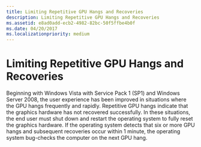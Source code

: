 ```yaml
---
title: Limiting Repetitive GPU Hangs and Recoveries
description: Limiting Repetitive GPU Hangs and Recoveries
ms.assetid: e8ad0add-ecb2-4982-82bc-50f5ffbe4b0f
ms.date: 04/20/2017
ms.localizationpriority: medium
---
```


# Limiting Repetitive GPU Hangs and Recoveries


Beginning with Windows Vista with Service Pack 1 (SP1) and Windows Server 2008, the user experience has been improved in situations where the GPU hangs frequently and rapidly. Repetitive GPU hangs indicate that the graphics hardware has not recovered successfully. In these situations, the end user must shut down and restart the operating system to fully reset the graphics hardware. If the operating system detects that six or more GPU hangs and subsequent recoveries occur within 1 minute, the operating system bug-checks the computer on the next GPU hang.

 

 





